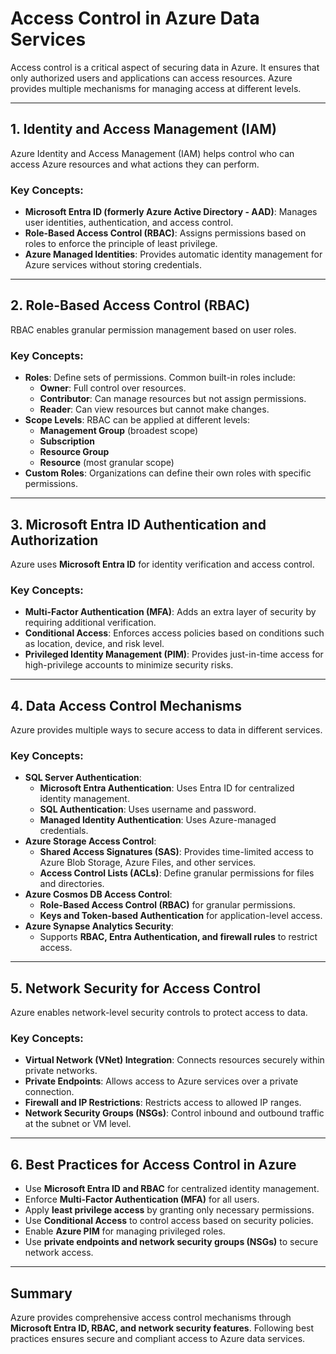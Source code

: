 # Access Control in Azure Data Services

Access control is a critical aspect of securing data in Azure. It ensures that only authorized users and applications can access resources. Azure provides multiple mechanisms for managing access at different levels.

---

## 1. Identity and Access Management (IAM)
Azure Identity and Access Management (IAM) helps control who can access Azure resources and what actions they can perform.

### Key Concepts:
- **Microsoft Entra ID (formerly Azure Active Directory - AAD)**: Manages user identities, authentication, and access control.
- **Role-Based Access Control (RBAC)**: Assigns permissions based on roles to enforce the principle of least privilege.
- **Azure Managed Identities**: Provides automatic identity management for Azure services without storing credentials.

---

## 2. Role-Based Access Control (RBAC)
RBAC enables granular permission management based on user roles.

### Key Concepts:
- **Roles**: Define sets of permissions. Common built-in roles include:
  - **Owner**: Full control over resources.
  - **Contributor**: Can manage resources but not assign permissions.
  - **Reader**: Can view resources but cannot make changes.
- **Scope Levels**: RBAC can be applied at different levels:
  - **Management Group** (broadest scope)
  - **Subscription**
  - **Resource Group**
  - **Resource** (most granular scope)
- **Custom Roles**: Organizations can define their own roles with specific permissions.

---

## 3. Microsoft Entra ID Authentication and Authorization
Azure uses **Microsoft Entra ID** for identity verification and access control.

### Key Concepts:
- **Multi-Factor Authentication (MFA)**: Adds an extra layer of security by requiring additional verification.
- **Conditional Access**: Enforces access policies based on conditions such as location, device, and risk level.
- **Privileged Identity Management (PIM)**: Provides just-in-time access for high-privilege accounts to minimize security risks.

---

## 4. Data Access Control Mechanisms
Azure provides multiple ways to secure access to data in different services.

### Key Concepts:
- **SQL Server Authentication**:
  - **Microsoft Entra Authentication**: Uses Entra ID for centralized identity management.
  - **SQL Authentication**: Uses username and password.
  - **Managed Identity Authentication**: Uses Azure-managed credentials.
- **Azure Storage Access Control**:
  - **Shared Access Signatures (SAS)**: Provides time-limited access to Azure Blob Storage, Azure Files, and other services.
  - **Access Control Lists (ACLs)**: Define granular permissions for files and directories.
- **Azure Cosmos DB Access Control**:
  - **Role-Based Access Control (RBAC)** for granular permissions.
  - **Keys and Token-based Authentication** for application-level access.
- **Azure Synapse Analytics Security**:
  - Supports **RBAC, Entra Authentication, and firewall rules** to restrict access.

---

## 5. Network Security for Access Control
Azure enables network-level security controls to protect access to data.

### Key Concepts:
- **Virtual Network (VNet) Integration**: Connects resources securely within private networks.
- **Private Endpoints**: Allows access to Azure services over a private connection.
- **Firewall and IP Restrictions**: Restricts access to allowed IP ranges.
- **Network Security Groups (NSGs)**: Control inbound and outbound traffic at the subnet or VM level.

---

## 6. Best Practices for Access Control in Azure
- Use **Microsoft Entra ID and RBAC** for centralized identity management.
- Enforce **Multi-Factor Authentication (MFA)** for all users.
- Apply **least privilege access** by granting only necessary permissions.
- Use **Conditional Access** to control access based on security policies.
- Enable **Azure PIM** for managing privileged roles.
- Use **private endpoints and network security groups (NSGs)** to secure network access.

---

## Summary
Azure provides comprehensive access control mechanisms through **Microsoft Entra ID, RBAC, and network security features**. Following best practices ensures secure and compliant access to Azure data services.


